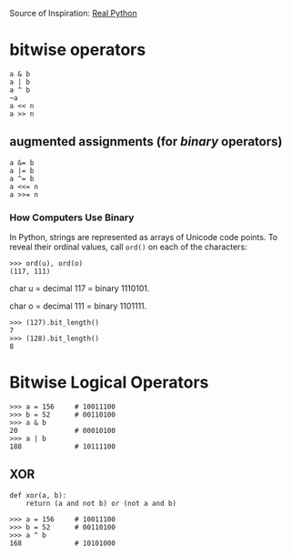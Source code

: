 Source of Inspiration: [Real Python](https://realpython.com/python-bitwise-operators/)

# bitwise operators
```
a & b
a | b
a ^ b
~a
a << n
a >> n
```

## augmented assignments (for *binary* operators)
```
a &= b
a |= b
a ^= b
a <<= n
a >>= n
```

### How Computers Use Binary
In Python, strings are represented as arrays of Unicode code points. To reveal their ordinal values, call `ord()` on each of the characters:

```Py
>>> ord(u), ord(o)
(117, 111)
```

char u = decimal 117 = binary 1110101.

char o = decimal 111 = binary 1101111.

```Py
>>> (127).bit_length()
7
>>> (128).bit_length()
8
```

# Bitwise Logical Operators
```Py
>>> a = 156     # 10011100
>>> b = 52      # 00110100
>>> a & b
20              # 00010100
>>> a | b
188             # 10111100
```

## XOR
```Py
def xor(a, b):
    return (a and not b) or (not a and b)

>>> a = 156     # 10011100
>>> b = 52      # 00110100
>>> a ^ b
168             # 10101000
```
